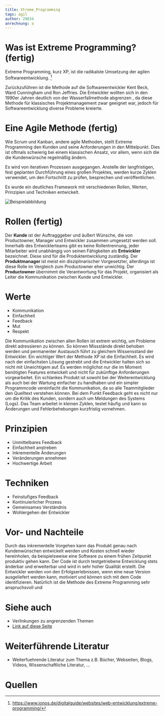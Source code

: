 ```yaml
---
title: Xtreme_Programming
tags: agil 
author: 29834
anrechnung: a
---
```


# Was ist Extreme Programming? (fertig)

Extreme Programming, kurz XP, ist die radikalste Umsetzung der agilen Softwareentwicklung. [^1]

Zurückzuführen ist die Methode auf die Softwareentwickler Kent Beck, Ward Cunningham und Ron Jeffries. 
Die Entwickler wollten sich in den 1990er Jahren deutlich von der Wasserfallmethode abgrenzen , da diese Methode für klassisches Projektmanagement zwar geeignet war, jedoch für Softwareentwicklung diverse Probleme kreierte.

# Eine Agile Methode (fertig)

Wie Scrum und Kanban, andere agile Methoden, stellt Extreme Programming den Kunden und seine Anforderungen in den Mittelpunkt.
Dies ist oftmals schwierig bei einem klassischen Ansatz, vor allem, wenn sich die die Kundenwünsche regelmäßig ändern.

Es wird von iterativen Prozessen ausgegangen. 
Anstelle der langfristigen, fest geplanten Durchführung eines großen Projektes, werden kurze Zyklen verwendet, um den Fortschritt zu prüfen, besprechen und veröffentlichen. 

Es wurde ein deutliches Framework mit verschiedenen Rollen, Werten, Prinzipien und Techniken entwickelt.

![Beispielabbildung](https://vitolavecchia.altervista.org/wp-content/uploads/2020/05/Extreme-Programming-XP-come-metodologia-di-sviluppo-agile.jpg)

# Rollen (fertig)

Der <b> Kunde </b> ist der Auftragggeber und äußert Wünsche, die von Productowner, Manager und Entwickler zusammen umgesetzt werden soll.
Innerhalb des Entwicklerteams gibt es keine Rollentrennung, jeder Mitarbeiter wird unabhängig von seinen Fähigkeiten als <b> Entwickler </b> bezeichnet.
Diese sind für die Produktentwicklung zuständig.
Der <b> Produktmanager </b> ist meist ein disziplinarischer Vorgesetzter, allerdings ist diese Rolle im Vergleich zum Productowner eher unwichtig. 
Der <b> Productowner </b> übernimmt die Verantwortung für das Projekt, organisiert als Leiter die Kommunikation zwischen Kunde und Entwickler.

# Werte

* Kommunikation
* Einfachheit
* Feedback
* Mut
* Respekt
 
Die Kommunikation zwischen allen Rollen ist extrem wichtig, um Probleme direkt adressieren zu können. 
So können Missstände direkt behoben werden und permanenter Austausch führt zu gleichem Wissensstand der Entwickler.
Ein wichtiger Wert der Methode XP ist die Einfachheit. Es wird nach der einfachsten Lösung gestrebt und die Entwickler halten sich so nicht mit Unwichtigem auf. 
Es werden möglichst nur die im Moment benötigten Features entwickelt und nicht für zukünftige Anforderungen vorgearbeitet. Ein schlankes Produkt ist sowohl bei der Weiterentwicklung als auch bei der Wartung einfacher zu handhaben und ein simpler Programmcode vereinfacht die Kommunikation, da so alle Teammitglieder den Quelltext verstehen können.
Bei dem Punkt Feedback geht es nicht nur um die Kritik des Kunden, sondern auch um Meldungen des Systems (Logs). Das Team arbeitet in kleinen Zyklen, testet häufig und kann so Änderungen und Fehlerbehebungen kurzfristig vornehmen.

# Prinzipien

* Unmittelbares Feedback
* Einfachheit anstreben
* Inkrementelle Änderungen
* Veränderungen annehmen
* Hochwertige Arbeit

# Techniken

* Feinstufiges Feedback
* Kontinuierlicher Prozess
* Gemeinsames Verständnis
* Wohlergehen der Entwickler

# Vor- und Nachteile

Durch das inkrementelle Vorgehen kann das Produkt genau nach Kundenwünschen entwickelt werden und Kosten schnell wieder hereinholen, 
da beispielsweise eine Software zu einem frühen Zeitpunkt produktiv gehen kann.
Der Code ist durch testgetriebene Entwicklung stets änderbar und erweiterbar und wird in sehr hoher Qualität erstellt. 
Die Entwickler werden von den Erfolgserlebnissen, wenn eine neue Version ausgeliefert werden kann, motiviert und können sich mit dem Code identifizieren. 
Natürlich ist die Methode des Extreme Programming sehr anspruchsvoll und 


# Siehe auch

* Verlinkungen zu angrenzenden Themen
* [Link auf diese Seite](Xtreme_Programming.md)

# Weiterführende Literatur

* Weiterfuehrende Literatur zum Thema z.B. Bücher, Webseiten, Blogs, Videos, Wissenschaftliche Literatur, ...

# Quellen

[^1]: https://www.ionos.de/digitalguide/websites/web-entwicklung/extreme-programming/
[^2]: [A Guide to the Project Management Body of Knowledge (PMBOK® Guide)](https://www.pmi.org/pmbok-guide-standards/foundational/PMBOK)
[^3]: [Basic Formatting Syntax for GitHub flavored Markdown](https://docs.github.com/en/github/writing-on-github/getting-started-with-writing-and-formatting-on-github/basic-writing-and-formatting-syntax)
[^4]: [Advanced Formatting Syntax for GitHub flavored Markdown](https://docs.github.com/en/github/writing-on-github/working-with-advanced-formatting/organizing-information-with-tables)

